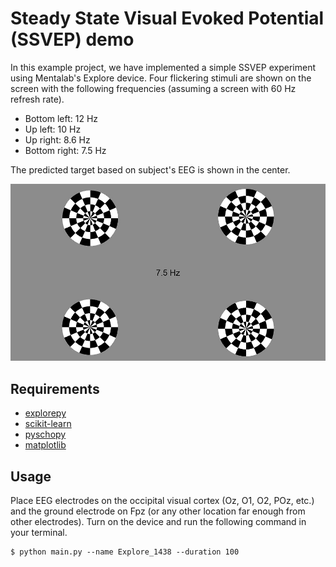 Steady State Visual Evoked Potential (SSVEP) demo
====================================


In this example project, we have implemented a simple SSVEP experiment using Mentalab's Explore device.
Four flickering stimuli are shown on the screen with the following frequencies (assuming a screen with 60 Hz refresh rate).
* Bottom left: 12 Hz
* Up left: 10 Hz
* Up right: 8.6 Hz
* Bottom right: 7.5 Hz

The predicted target based on subject's EEG is shown in the center.

![alt text](ssvep.jpg "Screenshot of SSVEP experiment")

Requirements
------------
* [explorepy](https://github.com/Mentalab-hub/explorepy)
* [scikit-learn](https://github.com/scikit-learn/scikit-learn)
* [pyschopy](https://github.com/psychopy/psychopy)
* [matplotlib](https://github.com/matplotlib/matplotlib)

Usage
-----
Place EEG electrodes on the occipital visual cortex (Oz, O1, O2, POz, etc.) and the ground electrode on Fpz
(or any other location far enough from other electrodes). Turn on the device and run the following command
in your terminal.

```
$ python main.py --name Explore_1438 --duration 100
```
